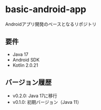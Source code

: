 # basic-android-app
Androidアプリ開発のベースとなるリポジトリ

## 要件
- Java 17
- Android SDK
- Kotlin 2.0.21

## バージョン履歴
- v0.2.0: Java 17に移行
- v0.1.0: 初期バージョン（Java 11）
